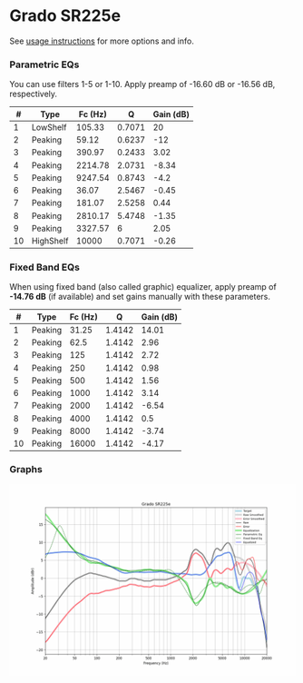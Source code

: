 # Grado SR225e
See [usage instructions](https://github.com/jaakkopasanen/AutoEq#usage) for more options and info.

### Parametric EQs
You can use filters 1-5 or 1-10. Apply preamp of -16.60 dB or -16.56 dB, respectively.

|   # | Type      |   Fc (Hz) |      Q |   Gain (dB) |
|-----|-----------|-----------|--------|-------------|
|   1 | LowShelf  |    105.33 | 0.7071 |       20    |
|   2 | Peaking   |     59.12 | 0.6237 |      -12    |
|   3 | Peaking   |    390.97 | 0.2433 |        3.02 |
|   4 | Peaking   |   2214.78 | 2.0731 |       -8.34 |
|   5 | Peaking   |   9247.54 | 0.8743 |       -4.2  |
|   6 | Peaking   |     36.07 | 2.5467 |       -0.45 |
|   7 | Peaking   |    181.07 | 2.5258 |        0.44 |
|   8 | Peaking   |   2810.17 | 5.4748 |       -1.35 |
|   9 | Peaking   |   3327.57 | 6      |        2.05 |
|  10 | HighShelf |  10000    | 0.7071 |       -0.26 |

### Fixed Band EQs
When using fixed band (also called graphic) equalizer, apply preamp of **-14.76 dB** (if available) and set gains manually with these parameters.

|   # | Type    |   Fc (Hz) |      Q |   Gain (dB) |
|-----|---------|-----------|--------|-------------|
|   1 | Peaking |     31.25 | 1.4142 |       14.01 |
|   2 | Peaking |     62.5  | 1.4142 |        2.96 |
|   3 | Peaking |    125    | 1.4142 |        2.72 |
|   4 | Peaking |    250    | 1.4142 |        0.98 |
|   5 | Peaking |    500    | 1.4142 |        1.56 |
|   6 | Peaking |   1000    | 1.4142 |        3.14 |
|   7 | Peaking |   2000    | 1.4142 |       -6.54 |
|   8 | Peaking |   4000    | 1.4142 |        0.5  |
|   9 | Peaking |   8000    | 1.4142 |       -3.74 |
|  10 | Peaking |  16000    | 1.4142 |       -4.17 |

### Graphs
![](./Grado%20SR225e.png)
